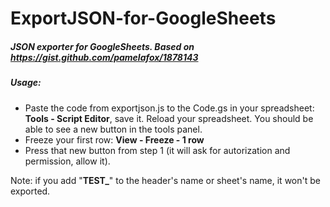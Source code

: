 # ExportJSON-for-GoogleSheets

##### JSON exporter for GoogleSheets. Based on https://gist.github.com/pamelafox/1878143

##### Usage:

* Paste the code from exportjson.js to the Code.gs in your spreadsheet: **Tools - Script Editor**, save it. Reload your spreadsheet. You should be able to see a new button in the tools panel.
* Freeze your first row: **View - Freeze - 1 row**
* Press that new button from step 1 (it will ask for autorization and permission, allow it).

Note: if you add "**TEST_**" to the header's name or sheet's name, it won't be exported.